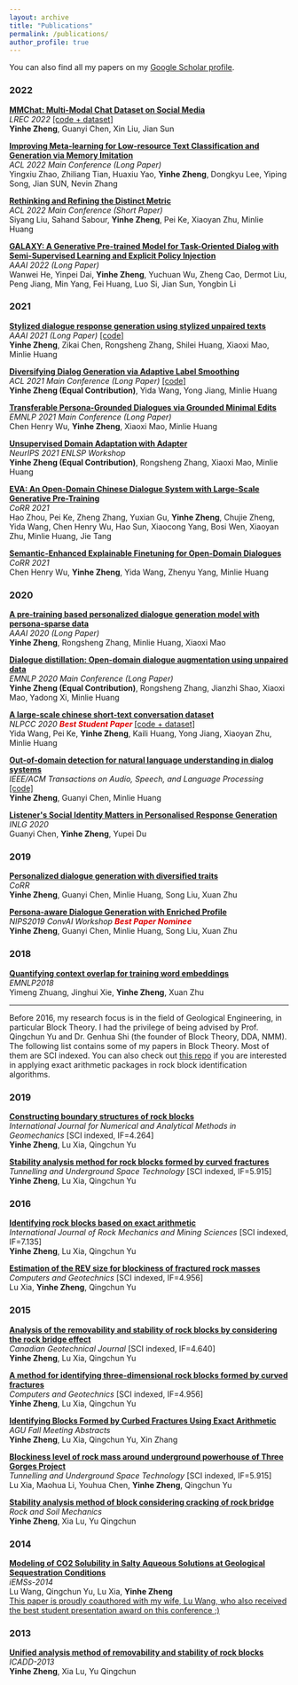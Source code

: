 ```yaml
---
layout: archive
title: "Publications"
permalink: /publications/
author_profile: true
---
```


You can also find all my papers on my [Google Scholar profile](https://scholar.google.com/citations?user=FhU-R7kAAAAJ).

### 2022

[**MMChat: Multi-Modal Chat Dataset on Social Media**](https://arxiv.org/abs/2108.07154) <br>
*LREC 2022* [[code + dataset]](https://github.com/silverriver/MMChat) <br>
**Yinhe Zheng**, Guanyi Chen, Xin Liu, Jian Sun <br>

[**Improving Meta-learning for Low-resource Text Classification and Generation via Memory Imitation**](https://openreview.net/forum?id=6TEI9Sxr3e) <br>
*ACL 2022 Main Conference (Long Paper)* <br>
Yingxiu Zhao, Zhiliang Tian, Huaxiu Yao, **Yinhe Zheng**, Dongkyu Lee, Yiping Song, Jian SUN, Nevin Zhang <br> 

[**Rethinking and Refining the Distinct Metric**](https://arxiv.org/pdf/2202.13587.pdf) <br>
*ACL 2022 Main Conference (Short Paper)* <br>
Siyang Liu, Sahand Sabour, **Yinhe Zheng**, Pei Ke, Xiaoyan Zhu, Minlie Huang <br> 

[**GALAXY: A Generative Pre-trained Model for Task-Oriented Dialog with Semi-Supervised Learning and Explicit Policy Injection**](https://arxiv.org/pdf/2111.14592.pdf) <br>
*AAAI 2022 (Long Paper)* <br>
Wanwei He, Yinpei Dai, **Yinhe Zheng**, Yuchuan Wu, Zheng Cao, Dermot Liu, Peng Jiang, Min Yang, Fei Huang, Luo Si, Jian Sun, Yongbin Li <br> 

### 2021

[**Stylized dialogue response generation using stylized unpaired texts**](https://www.aaai.org/AAAI21Papers/AAAI-9766.ZhengY.pdf) <br>
*AAAI 2021 (Long Paper)* [[code]](https://github.com/silverriver/Stylized_Dialog) <br>
**Yinhe Zheng**, Zikai Chen, Rongsheng Zhang, Shilei Huang, Xiaoxi Mao, Minlie Huang <br>

[**Diversifying Dialog Generation via Adaptive Label Smoothing**](https://arxiv.org/abs/2105.14556) <br>
*ACL 2021 Main Conference (Long Paper)* [[code]](https://github.com/lemon234071/AdaLabel) <br>
**Yinhe Zheng (Equal Contribution)**, Yida Wang, Yong Jiang, Minlie Huang <br>

[**Transferable Persona-Grounded Dialogues via Grounded Minimal Edits**](https://arxiv.org/abs/2109.07713) <br>
*EMNLP 2021 Main Conference (Long Paper)* <br>
Chen Henry Wu, **Yinhe Zheng**, Xiaoxi Mao, Minlie Huang <br>

[**Unsupervised Domain Adaptation with Adapter**](-) <br>
*NeurIPS 2021 ENLSP Workshop* <br>
**Yinhe Zheng (Equal Contribution)**, Rongsheng Zhang, Xiaoxi Mao, Minlie Huang <br>

[**EVA: An Open-Domain Chinese Dialogue System with Large-Scale Generative Pre-Training**](https://arxiv.org/abs/2108.01547) <br>
*CoRR 2021* <br>
Hao Zhou, Pei Ke, Zheng Zhang, Yuxian Gu, **Yinhe Zheng**, Chujie Zheng, Yida Wang, Chen Henry Wu, Hao Sun, Xiaocong Yang, Bosi Wen, Xiaoyan Zhu, Minlie Huang, Jie Tang <br>

[**Semantic-Enhanced Explainable Finetuning for Open-Domain Dialogues**](https://arxiv.org/abs/2106.03065) <br>
*CoRR 2021* <br>
Chen Henry Wu, **Yinhe Zheng**, Yida Wang, Zhenyu Yang, Minlie Huang <br>

### 2020

[**A pre-training based personalized dialogue generation model with persona-sparse data**](https://ojs.aaai.org/index.php/AAAI/article/view/6518/6374) <br>
*AAAI 2020 (Long Paper)* <br>
**Yinhe Zheng**, Rongsheng Zhang, Minlie Huang, Xiaoxi Mao <br>

[**Dialogue distillation: Open-domain dialogue augmentation using unpaired data**](https://arxiv.org/pdf/2009.09427) <br>
*EMNLP 2020 Main Conference (Long Paper)* <br>
**Yinhe Zheng (Equal Contribution)**, Rongsheng Zhang, Jianzhi Shao, Xiaoxi Mao, Yadong Xi, Minlie Huang <br>

[**A large-scale chinese short-text conversation dataset**](https://arxiv.org/pdf/2008.03946.pdf) <br>
*NLPCC 2020 **<font color="#dd0000"> Best Student Paper </font>*** [[code + dataset]](https://github.com/thu-coai/CDial-GPT) <br>
Yida Wang, Pei Ke, **Yinhe Zheng**, Kaili Huang, Yong Jiang, Xiaoyan Zhu, Minlie Huang <br>

[**Out-of-domain detection for natural language understanding in dialog systems**](https://arxiv.org/pdf/1909.03862) <br>
*IEEE/ACM Transactions on Audio, Speech, and Language Processing* [[code]](https://github.com/silverriver/OOD4NLU)<br>
**Yinhe Zheng**, Guanyi Chen, Minlie Huang <br>

[**Listener's Social Identity Matters in Personalised Response Generation**](https://arxiv.org/pdf/2010.14342.pdf) <br>
*INLG 2020* <br>
Guanyi Chen, **Yinhe Zheng**, Yupei Du <br>

### 2019

[**Personalized dialogue generation with diversified traits**](https://arxiv.org/pdf/1901.09672) <br>
*CoRR* <br>
**Yinhe Zheng**, Guanyi Chen, Minlie Huang, Song Liu, Xuan Zhu <br>

[**Persona-aware Dialogue Generation with Enriched Profile**](http://alborz-geramifard.com/workshops/neurips19-Conversational-AI/Papers/14.pdf) <br>
*NIPS2019 ConvAI Workshop **<font color="#dd0000"> Best Paper Nominee </font>*** <br>
**Yinhe Zheng**, Guanyi Chen, Minlie Huang, Song Liu, Xuan Zhu <br>

### 2018
[**Quantifying context overlap for training word embeddings**](https://www.aclweb.org/anthology/D18-1057.pdf) <br>
*EMNLP2018* <br>
Yimeng Zhuang, Jinghui Xie, **Yinhe Zheng**, Xuan Zhu <br>

--------

Before 2016, my research focus is in the field of Geological Engineering,
in particular Block Theory.
I had the privilege of being advised by Prof. Qingchun Yu and Dr. Genhua Shi (the founder of Block Theory, DDA, NMM).
The following list contains some of my papers in Block Theory. Most of them are SCI indexed.
You can also check out [this repo](https://github.com/silverriver/topology_cut) if you are interested in applying exact arithmetic packages in rock block identification algorithms.

### 2019

[**Constructing boundary structures of rock blocks**](https://onlinelibrary.wiley.com/doi/abs/10.1002/nag.2900) <br>
*International Journal for Numerical and Analytical Methods in Geomechanics* [SCI indexed, IF=4.264] <br>
**Yinhe Zheng**, Lu Xia, Qingchun Yu <br>

[**Stability analysis method for rock blocks formed by curved fractures**](https://www.sciencedirect.com/science/article/abs/pii/S0886779818301809) <br>
*Tunnelling and Underground Space Technology* [SCI indexed, IF=5.915] <br>
**Yinhe Zheng**, Lu Xia, Qingchun Yu <br>

### 2016

[**Identifying rock blocks based on exact arithmetic**](https://www.sciencedirect.com/science/article/pii/S136516091630048X) <br>
*International Journal of Rock Mechanics and Mining Sciences* [SCI indexed, IF=7.135] <br>
**Yinhe Zheng**, Lu Xia, Qingchun Yu <br>

[**Estimation of the REV size for blockiness of fractured rock masses**](https://www.sciencedirect.com/science/article/pii/S0266352X16300325) <br>
*Computers and Geotechnics* [SCI indexed, IF=4.956] <br>
Lu Xia, **Yinhe Zheng**, Qingchun Yu <br>

### 2015

[**Analysis of the removability and stability of rock blocks by considering the rock bridge effect**](https://cdnsciencepub.com/doi/abs/10.1139/cgj-2014-0503) <br>
*Canadian Geotechnical Journal* [SCI indexed, IF=4.640] <br>
**Yinhe Zheng**, Lu Xia, Qingchun Yu <br>

[**A method for identifying three-dimensional rock blocks formed by curved fractures**](https://www.sciencedirect.com/science/article/pii/S0266352X14002109) <br>
*Computers and Geotechnics* [SCI indexed, IF=4.956] <br>
**Yinhe Zheng**, Lu Xia, Qingchun Yu <br>

[**Identifying Blocks Formed by Curbed Fractures Using Exact Arithmetic**](https://ui.adsabs.harvard.edu/abs/2015AGUFMNH41A1803Z/abstract) <br>
*AGU Fall Meeting Abstracts* <br>
**Yinhe Zheng**, Lu Xia, Qingchun Yu, Xin Zhang <br>

[**Blockiness level of rock mass around underground powerhouse of Three Gorges Project**](https://www.sciencedirect.com/science/article/pii/S0886779815000401) <br>
*Tunnelling and Underground Space Technology* [SCI indexed, IF=5.915] <br>
Lu Xia, Maohua Li, Youhua Chen, **Yinhe Zheng**, Qingchun Yu <br>

[**Stability analysis method of block considering cracking of rock bridge**](https://en.cnki.com.cn/Article_en/CJFDTotal-YTLX2013S1031.htm) <br>
*Rock and Soil Mechanics* <br>
**Yinhe Zheng**, Xia Lu, Yu Qingchun <br>

### 2014

[**Modeling of CO2 Solubility in Salty Aqueous Solutions at Geological Sequestration Conditions**](https://scholarsarchive.byu.edu/iemssconference/2014/Stream-H/66/) <br>
*iEMSs-2014* <br>
Lu Wang, Qingchun Yu, Lu Xia, **Yinhe Zheng** <br>
<u> This paper is proudly coauthored with my wife, Lu Wang, who also received the best student presentation award on this conference ;) </u>

### 2013

[**Unified analysis method of removability and stability of rock blocks**](https://books.google.com/books?hl=en&lr=&id=qQDOBQAAQBAJ&oi=fnd&pg=PA383&dq=info:mZTK0yhIGiMJ:scholar.google.com&ots=Qj43P3ENYF&sig=x2umbHNE2l9Zx_fk9qclsODcK24) <br>
*ICADD-2013* <br>
**Yinhe Zheng**, Xia Lu, Yu Qingchun <br>
